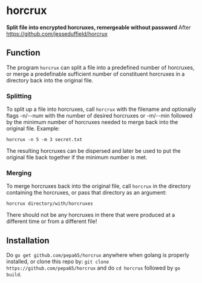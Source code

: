 # horcrux
**Split file into encrypted horcruxes, remergeable without password**
After https://github.com/jesseduffield/horcrux

## Function
The program `horcrux` can split a file into a predefined number of horcruxes,
or merge a predefinable sufficient number of constituent horcruxes in a
directory back into the original file.

### Splitting
To split up a file into horcruxes, call `horcrux` with the filename and
optionally flags -n/--num with the number of desired horcruxes or -m/--min
followed by the minimum number of horcruxes needed to merge back into the
original file. Example:

`horcrux -n 5 -m 3 secret.txt`

The resulting horcruxes can be dispersed and later be used to put the original
file back together if the minimum number is met.

### Merging
To merge horcruxes back into the original file, call `horcrux` in the
directory containing the horcruxes, or pass that directory as an argument:

`horcrux directory/with/horcruxes`

There should not be any horcruxes in there that were produced at a different
time or from a different file!

## Installation
Do `go get github.com/pepa65/horcrux` anywhere when golang is properly
installed, or clone this repo by: `git clone https://github.com/pepa65/horcrux`
and do `cd horcrux` followed by `go build`.
